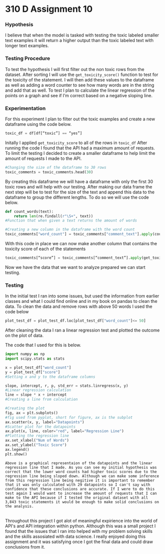 # 310 D Assignment 10 
### Hypothesis 
I believe that when the model is tasked with testing the toxic labeled smaller text examples it will return a higher output than the toxic labeled text with longer text examples.
### Testing Procedure 
To test the hypothesis I will first filter out the non toxic rows from the dataset. After sorting I will use the `get_toxicity_score()` function to test for the toxicity of the statement. I will then add these values to the dataframe as well as adding a word counter to see how many words are in the string and add that as well. To test I plan to calculate the linear regression of the points on a graph and see if I’m correct based on a negative sloping line.
### Experimentation
For this experiment I plan to filter out the toxic examples and create a new dataframe using the code below.
``` python
toxic_df = df[df[“toxic”] == “yes”]
```
Initally I applied `get_toxicity_score` to all of the rows in `toxic_df` After running the code I found that the API had a maximum amount of requests.
To limit the testing I decided to create a smaller dataframe to help limit the amount of requests I made to the API.
```python 
#Changing the size of the dataframe to 30 rows
toxic_comments = toxic_comments.head(30)
```


By creating this dataframe we will have a dataframe with only the first 30 toxic rows and will help with our testing.
After making our data frame the next step will be to test for the size of the text and append this data to the dataframe to group the different lengths. To do so we will use the code below.
```python
def count_words(text):
    return len(re.findall(r"\S+", text))
#Function that when given a text returns the amount of words

#Creating a new column in the dataframe with the word count
toxic_comments["word_count"] = toxic_comments["comment_text"].apply(count_words)

```

With this code in place we can now make another column that contains the toxicity score of each of the statements

```python
toxic_comments[“score”] = toxic_comments[“comment_text”].apply(get_toxicity_score)
```
Now we have the data that we want to analyze prepared we can start testing.

### Testing
In the initial test I ran into some issues, but used the information from earlier classes and what I could find online and in my book on pandas to clean the data.
To clean the data and remove rows with above 50 words I used the code below
```python 
plot_test_df = plot_test_df.loc[plot_test_df["word_count"]<= 50]
```
After cleaning the data I ran a linear regression test and plotted the outcome on the plot of data.

The code that I used for this is below.
```python
import numpy as np
import scipy.stats as stats

x = plot_test_df["word_count"]
y = plot_test_df["score"]
#Setting x and y to the dataframe columns

slope, intercept, r, p, std_err = stats.linregress(x, y)
#Linear regression calculation
line = slope * x + intercept
#Creating a line from calculation

#Creating the plot
fig, ax = plt.subplots()
#fig used from pyplot, short for figure, ax is the subplot
ax.scatter(x, y, label="Datapoints")
#Scatter plot for the datapoints
ax.plot(x, line, color="red", label="Regression Line")
#Plotting the regression line
ax.set_xlabel("Num of Words")
ax.set_ylabel("Toxic Score")
ax.legend()
plt.show()
```


    Above is a graphical representaion of the datapoints and the linear regression line that I made. As you can see my initial hypothesis was correct that the lower word counts had higher toxic scores due to the regression line being sloped down. Although we can make some inference from this regression line being negitive it is important to remember that it was only calculated with 29 datapoints so I can't say with confidence that these conclusions are accurate. If I were to do this test again I would want to increase the amount of requests that I can make to the API because if I tested the original dataset with all 3,843 toxic statements it would be enough to make solid conclusions on the analysis. 
<br>    Throughout this project I got alot of meaningful expirience into the world of API's and API integration within python. Although this was a small project I found that the issues that I ran into helped with my problem solving skills and the skills assosiated with data science. I really enjoyed doing this assignment and it was satisfying once I got the final data and could draw conclusions from it.
